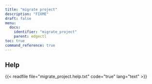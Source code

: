 ```yaml
---
title: "migrate project"
description: "FIXME"
draft: false
menu:
  docs:
    identifier: "migrate_project"
    parent: edgectl
toc: true
command_reference: true
---
```


## Help

{{< readfile file="migrate_project.help.txt" code="true" lang="text" >}}
